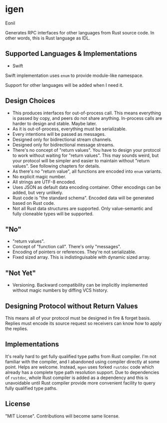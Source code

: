 igen
====
Eonil

Generates RPC interfaces for other languages from Rust source code.
In other words, this is Rust language as IDL.

Supported Languages & Implementations
-------------------------------------
- Swift

Swift implementation uses `enum` to provide module-like
namespace.

Support for other languages will be added when I need it.

Design Choices
--------------
- This produces interfaces for out-of-process call.
  This means everything is passed by copy, and peers do not
  share anything.
  In-process calls are harder to design and stable.
  Maybe later.
- As it is out-of-process, everything must be serializable.
- Every intentions will be passed as messages.
- Designed only for bidirectional stream channels.
- Designed only for bidirectional message streams.
- There's no concept of "return values". 
  You have to design your protocol to work without waiting 
  for "return values". 
  This may sounds weird, but your protocol will be simpler
  and easier to maintain without "return values".
  See following chapters for details.
- As there's no "return value", all functions are encoded into
  `enum` variants.
- No explicit magic number.
- All strings are UTF-8 encoded.
- Uses JSON as default data encoding container. Other encodings
  can be added, but very unlikely.
- Rust code is "the standard schema". Encoded data will be generated
  based on Rust code. 
- Not all Rust data structures are supported. Only value-semantic
  and fully cloneable types will be supported.

"No"
----
- "return values".
- Concept of "function call". There's only "messages".
- Encoding of pointers or references. They're not serializable.
- Fixed sized array. 
  This is indistinguisable with dynamic sized array.

"Not Yet"
---------
- Versioning. Backward compatibility can be implicitly 
  implemented without magic numbers by diffing VCS history.

Designing Protocol without Return Values
----------------------------------------
This means all of your protocol must be designed in
fire & forget basis. Replies must encode its source
request so receivers can know how to apply the
replies.

Implementations
---------------
It's really hard to get fully qualified type paths from Rust
compiler. I'm not familiar with the compiler, and I abandoned
using compiler directly at some point. Helps are welcome.
Instead, `mgen` uses forked `rustdoc` code which already has
a complete type path resolution support. Due to dependencies of
`rustdoc`, whole Rust compiler is added as a dependency and
this is unavoidable until Rust compiler provide more convenient
facility to query fully qualified type paths.






License
-------
"MIT License". Contributions will become same license.




